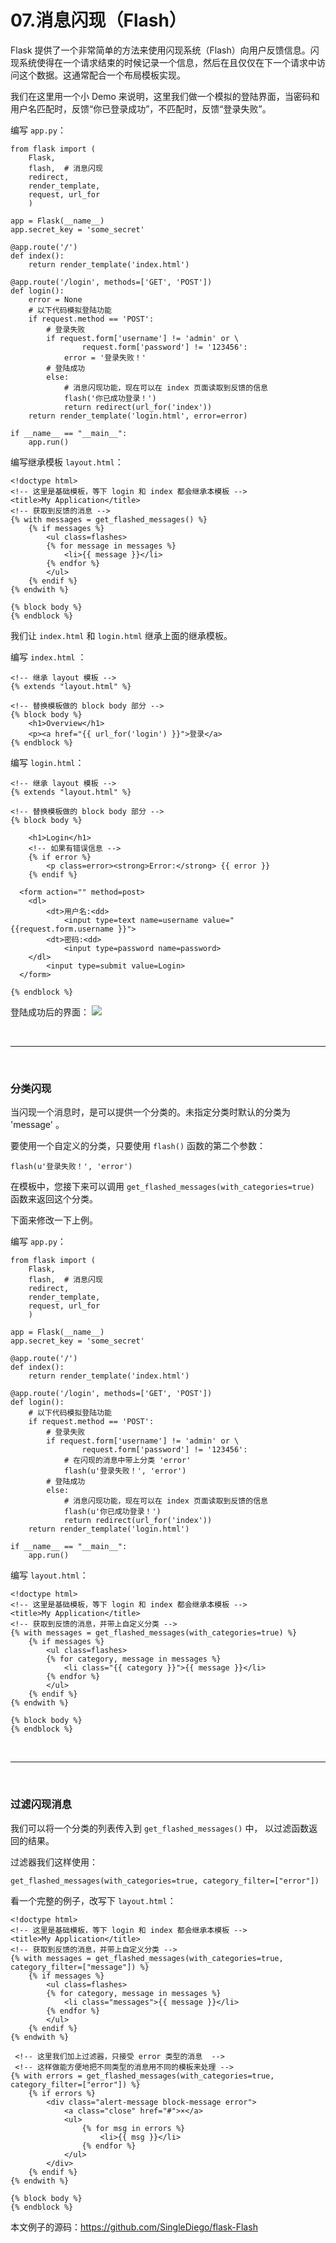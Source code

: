 # 07.消息闪现（Flash）


Flask 提供了一个非常简单的方法来使用闪现系统（Flash）向用户反馈信息。闪现系统使得在一个请求结束的时候记录一个信息，然后在且仅仅在下一个请求中访问这个数据。这通常配合一个布局模板实现。

我们在这里用一个小 Demo 来说明，这里我们做一个模拟的登陆界面，当密码和用户名匹配时，反馈“你已登录成功”，不匹配时，反馈“登录失败”。

编写 ``app.py``：
```
from flask import (
    Flask, 
    flash,  # 消息闪现
    redirect, 
    render_template, 
    request, url_for
    )

app = Flask(__name__)
app.secret_key = 'some_secret'

@app.route('/')
def index():
    return render_template('index.html')

@app.route('/login', methods=['GET', 'POST'])
def login():
    error = None
    # 以下代码模拟登陆功能
    if request.method == 'POST':
        # 登录失败
        if request.form['username'] != 'admin' or \
                request.form['password'] != '123456':
            error = '登录失败！'
        # 登陆成功
        else:
            # 消息闪现功能，现在可以在 index 页面读取到反馈的信息
            flash('你已成功登录！')
            return redirect(url_for('index'))
    return render_template('login.html', error=error)

if __name__ == "__main__":
    app.run()
```

编写继承模板 ``layout.html``：
```
<!doctype html>
<!-- 这里是基础模板，等下 login 和 index 都会继承本模板 -->
<title>My Application</title>
<!-- 获取到反馈的消息 -->
{% with messages = get_flashed_messages() %}
    {% if messages %}
        <ul class=flashes>
        {% for message in messages %}
            <li>{{ message }}</li>
        {% endfor %}
        </ul>
    {% endif %}
{% endwith %}

{% block body %}
{% endblock %}
```

我们让 ``index.html`` 和 ``login.html`` 继承上面的继承模板。

编写 ``index.html`` ：
```
<!-- 继承 layout 模板 -->
{% extends "layout.html" %}

<!-- 替换模板做的 block body 部分 -->
{% block body %}
    <h1>Overview</h1>
    <p><a href="{{ url_for('login') }}">登录</a>
{% endblock %}
```

编写 ``login.html``：
```
<!-- 继承 layout 模板 -->
{% extends "layout.html" %}

<!-- 替换模板做的 block body 部分 -->
{% block body %}

    <h1>Login</h1>
    <!-- 如果有错误信息 -->
    {% if error %}
        <p class=error><strong>Error:</strong> {{ error }}
    {% endif %}

  <form action="" method=post>
    <dl>
        <dt>用户名:<dd>
            <input type=text name=username value="{{request.form.username }}">
        <dt>密码:<dd>
            <input type=password name=password>
    </dl>
        <input type=submit value=Login>
  </form>

{% endblock %}
```

登陆成功后的界面：
![](https://github.com/SingleDiego/Flask-Notes/blob/main/IMG/01.png)


<br>
<hr>
<br>


### 分类闪现

当闪现一个消息时，是可以提供一个分类的。未指定分类时默认的分类为 'message' 。 


要使用一个自定义的分类，只要使用 ``flash()`` 函数的第二个参数：
```
flash(u'登录失败！', 'error')
```

在模板中，您接下来可以调用 ``get_flashed_messages(with_categories=true)`` 函数来返回这个分类。

下面来修改一下上例。

编写 ``app.py``：
```
from flask import (
    Flask, 
    flash,  # 消息闪现
    redirect, 
    render_template, 
    request, url_for
    )

app = Flask(__name__)
app.secret_key = 'some_secret'

@app.route('/')
def index():
    return render_template('index.html')

@app.route('/login', methods=['GET', 'POST'])
def login():
    # 以下代码模拟登陆功能
    if request.method == 'POST':
        # 登录失败
        if request.form['username'] != 'admin' or \
                request.form['password'] != '123456':
            # 在闪现的消息中带上分类 'error'
            flash(u'登录失败！', 'error')
        # 登陆成功
        else:
            # 消息闪现功能，现在可以在 index 页面读取到反馈的信息
            flash(u'你已成功登录！')
            return redirect(url_for('index'))
    return render_template('login.html')

if __name__ == "__main__":
    app.run()
```

编写 ``layout.html``：

```
<!doctype html>
<!-- 这里是基础模板，等下 login 和 index 都会继承本模板 -->
<title>My Application</title>
<!-- 获取到反馈的消息，并带上自定义分类 -->
{% with messages = get_flashed_messages(with_categories=true) %}
    {% if messages %}
        <ul class=flashes>
        {% for category, message in messages %}
            <li class="{{ category }}">{{ message }}</li>
        {% endfor %}
        </ul>
    {% endif %}
{% endwith %}

{% block body %}
{% endblock %}
```

<br>
<hr>
<br>


### 过滤闪现消息

我们可以将一个分类的列表传入到 ``get_flashed_messages()`` 中， 以过滤函数返回的结果。

过滤器我们这样使用：
```
get_flashed_messages(with_categories=true, category_filter=["error"])
```

看一个完整的例子，改写下 ``layout.html``：
```
<!doctype html>
<!-- 这里是基础模板，等下 login 和 index 都会继承本模板 -->
<title>My Application</title>
<!-- 获取到反馈的消息，并带上自定义分类 -->
{% with messages = get_flashed_messages(with_categories=true, category_filter=["message"]) %}
    {% if messages %}
        <ul class=flashes>
        {% for category, message in messages %}
            <li class="messages">{{ message }}</li>
        {% endfor %}
        </ul>
    {% endif %}
{% endwith %}

 <!-- 这里我们加上过滤器，只接受 error 类型的消息  -->
 <!-- 这样做能方便地把不同类型的消息用不同的模板来处理 -->
{% with errors = get_flashed_messages(with_categories=true, category_filter=["error"]) %}
	{% if errors %}
		<div class="alert-message block-message error">
			<a class="close" href="#">×</a>
			<ul>
				{% for msg in errors %}
					<li>{{ msg }}</li>
				{% endfor %}
			</ul>
		</div>
	{% endif %}
{% endwith %}

{% block body %}
{% endblock %}
```

本文例子的源码：https://github.com/SingleDiego/flask-Flash
